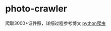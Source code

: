 # photo-crawler
爬取3000+证件照，详细过程参考博文 [python爬虫](https://blog.csdn.net/qq799028706/article/details/86633859)

